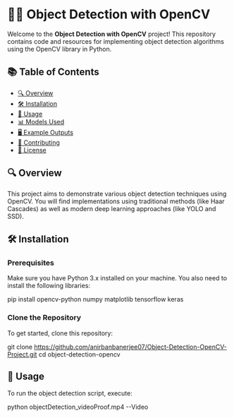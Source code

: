 # 🕵️‍♂️ Object Detection with OpenCV

Welcome to the **Object Detection with OpenCV** project! This repository contains code and resources for implementing object detection algorithms using the OpenCV library in Python. 

## 📚 Table of Contents
- [🔍 Overview](#overview)
- [🛠️ Installation](#installation)
- [🚀 Usage](#usage)
- [📊 Models Used](#models-used)
- [🖥️ Example Outputs](#example-outputs)
- [🤝 Contributing](#contributing)
- [📄 License](#license)

## 🔍 Overview
This project aims to demonstrate various object detection techniques using OpenCV. You will find implementations using traditional methods (like Haar Cascades) as well as modern deep learning approaches (like YOLO and SSD).

## 🛠️ Installation

### Prerequisites
Make sure you have Python 3.x installed on your machine. You also need to install the following libraries:

pip install opencv-python numpy matplotlib tensorflow keras

### Clone the Repository
To get started, clone this repository:

git clone https://github.com/anirbanbanerjee07/Object-Detection-OpenCV-Project.git
cd object-detection-opencv

## 🚀 Usage

To run the object detection script, execute:

python objectDetection_videoProof.mp4 --Video

